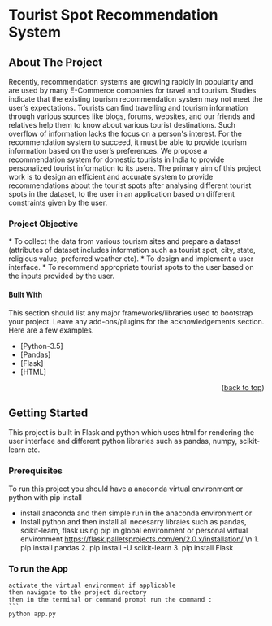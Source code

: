 <!-- ABOUT THE PROJECT -->
<h1>Tourist Spot Recommendation System</h1>
<p align="right" id="top"></p>
<h2>About The Project</h2>

Recently, recommendation systems are growing rapidly in popularity and are used by many E-Commerce companies for travel and tourism. Studies indicate that the existing tourism recommendation system may not meet the user’s expectations. Tourists can find travelling and tourism information through various sources like blogs, forums, websites, and our friends and relatives help them to know about various tourist destinations. Such overflow of information lacks the focus on a person's interest.
For the recommendation system to succeed, it must be able to provide tourism information based on the user’s preferences. We propose a recommendation system for domestic tourists in India to provide personalized tourist information to its users. The primary aim of this project work is to design an efficient and accurate system to provide recommendations about the tourist spots after analysing different tourist spots in the dataset, to the user in an application based on different constraints given by the user.



<h3>Project Objective</h3>
* To collect the data from various tourism sites and prepare a dataset (attributes of dataset includes information such as tourist spot, city, state, religious value, preferred weather etc).
* To design and implement a user interface.
* To recommend appropriate tourist spots to the user based on the inputs provided by the user.



<h4>Built With </h4>

This section should list any major frameworks/libraries used to bootstrap your project. Leave any add-ons/plugins for the acknowledgements section. Here are a few examples.

* [Python-3.5]
* [Pandas]
* [Flask]
* [HTML]

<p align="right">(<a href="#top">back to top</a>)</p>



<!-- GETTING STARTED -->
## Getting Started

This project is built in Flask and python which uses html for rendering the user interface and different python libraries such as pandas, numpy, scikit-learn etc.

### Prerequisites

To run this project you should have a anaconda virtual environment or python with pip install
* install anaconda and then simple run in the anaconda environment or
* Install python and then install all necesarry libraies such as pandas, scikit-learn, flask using pip in global environment or personal virtual environment https://flask.palletsprojects.com/en/2.0.x/installation/ \n
        1. pip install pandas
        2. pip install -U scikit-learn
        3. pip install Flask


### To run the App
    activate the virtual environment if applicable
    then navigate to the project directory
    then in the terminal or command prompt run the command :
    ```
    python app.py
   ```



